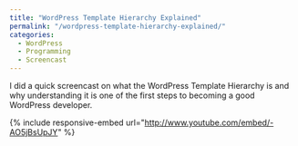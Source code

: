 ```yaml
---
title: "WordPress Template Hierarchy Explained"
permalink: "/wordpress-template-hierarchy-explained/"
categories:
  - WordPress
  - Programming
  - Screencast
---
```


I did a quick screencast on what the WordPress Template Hierarchy is and why understanding it is one of the first steps to becoming a good WordPress developer.

{% include responsive-embed url="http://www.youtube.com/embed/-AO5jBsUpJY" %}